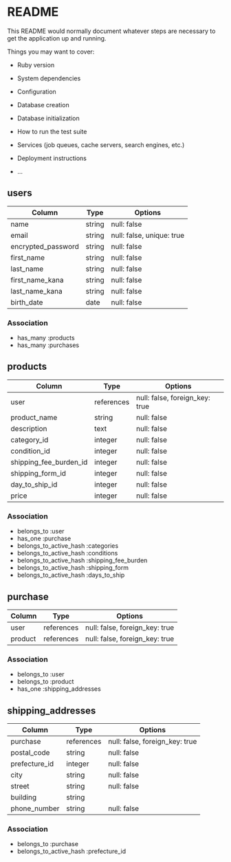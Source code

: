 # README

This README would normally document whatever steps are necessary to get the
application up and running.

Things you may want to cover:

* Ruby version

* System dependencies

* Configuration

* Database creation

* Database initialization

* How to run the test suite

* Services (job queues, cache servers, search engines, etc.)

* Deployment instructions

* ...

## users

|Column              |Type  |Options                  |
|------------------- | ---- | ----------------------- |
|name                |string|null: false              |
|email               |string|null: false, unique: true|
|encrypted_password  |string|null: false              |
|first_name          |string|null: false              |
|last_name           |string|null: false              |
|first_name_kana     |string|null: false              |
|last_name_kana      |string|null: false              |
|birth_date          |date  |null: false              |

### Association

- has_many :products
- has_many :purchases


## products

|Column                  |Type        |Options                       |
|----------------------- | ---------- | ---------------------------- |
|user                    |references  |null: false, foreign_key: true|
|product_name            |string      |null: false                   |
|description             |text        |null: false                   |
|category_id             |integer     |null: false                   |
|condition_id            |integer     |null: false                   |
|shipping_fee_burden_id  |integer     |null: false                   |
|shipping_form_id        |integer     |null: false                   |
|day_to_ship_id          |integer     |null: false                   |
|price                   |integer     |null: false                   |


### Association

- belongs_to :user
- has_one :purchase
- belongs_to_active_hash :categories
- belongs_to_active_hash :conditions
- belongs_to_active_hash :shipping_fee_burden
- belongs_to_active_hash :shipping_form
- belongs_to_active_hash :days_to_ship


## purchase

|Column                    |Type        |Options                       |
|------------------------- | ---------- | ---------------------------- |
|user                      |references  |null: false, foreign_key: true|
|product   	               |references	|null: false, foreign_key: true|

### Association

- belongs_to :user
- belongs_to :product
- has_one :shipping_addresses

## shipping_addresses

|Column               |Type       |Options                       |
|-------------------- | ----------| -----------------------------|
|purchase             |references |null: false, foreign_key: true|
|postal_code          |string     |null: false                   |
|prefecture_id        |integer  	|null: false                   |
|city                 |string     |null: false                   |
|street               |string     |null: false                   |
|building             |string     |                              |
|phone_number         |string     |null: false                   |



### Association

- belongs_to :purchase
- belongs_to_active_hash :prefecture_id





